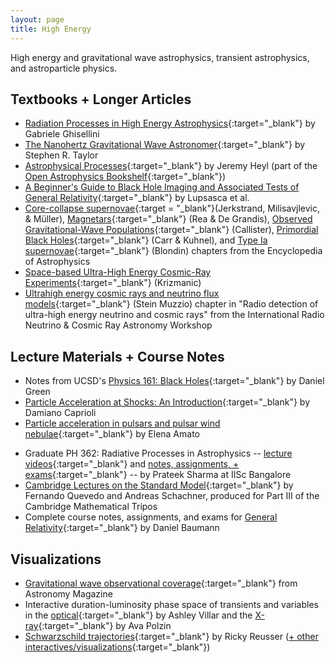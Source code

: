```yaml
---
layout: page
title: High Energy
---
```


High energy and gravitational wave astrophysics, transient astrophysics, and astroparticle physics.

## Textbooks + Longer Articles
- [Radiation Processes in High Energy Astrophysics](https://arxiv.org/pdf/1202.5949.pdf){:target="_blank"} by Gabriele Ghisellini
- [The Nanohertz Gravitational Wave Astronomer](https://arxiv.org/abs/2105.13270){:target="_blank"} by Stephen R. Taylor
- [Astrophysical Processes](https://github.com/Open-Astrophysics-Bookshelf/astrophysical_processes_notes/blob/master/astrophysical_processes_notes.pdf){:target="_blank"} by Jeremy Heyl (part of the [Open Astrophysics Bookshelf](http://open-astrophysics-bookshelf.github.io){:target="_blank"})
- [A Beginner's Guide to Black Hole Imaging and Associated Tests of General Relativity](https://arxiv.org/abs/2402.01290){:target="_blank"} by Lupsasca et al.
- [Core-collapse supernovae](https://arxiv.org/abs/2503.01321){:target = "_blank"}(Jerkstrand, Milisavjlevic, & Müller), [Magnetars](https://arxiv.org/abs/2503.04442){:target="_blank"} (Rea & De Grandis), [Observed Gravitational-Wave Populations](https://arxiv.org/abs/2410.19145){:target="_blank"} (Callister), [Primordial Black Holes](https://arxiv.org/abs/2502.15279){:target="_blank"} (Carr & Kuhnel), and [Type Ia supernovae](https://arxiv.org/abs/2411.09740){:target="_blank"} (Blondin) chapters from the Encyclopedia of Astrophysics
- [Space-based Ultra-High Energy Cosmic-Ray Experiments](https://arxiv.org/abs/2501.05569){:target="_blank"} (Krizmanic)
- [Ultrahigh energy cosmic rays and neutrino flux models](https://arxiv.org/abs/2502.11834){:target="_blank"} (Stein Muzzio) chapter in "Radio detection of ultra-high energy neutrino and cosmic rays" from the International Radio Neutrino & Cosmic Ray Astronomy Workshop

## Lecture Materials + Course Notes
- Notes from UCSD's [Physics 161: Black Holes](https://www.dropbox.com/s/761qjkxftmmpz7k/Black_Holes_complete.pdf?dl=0){:target="_blank"} by Daniel Green
- [Particle Acceleration at Shocks: An Introduction](https://arxiv.org/abs/2307.00284){:target="_blank"} by Damiano Caprioli
- [Particle acceleration in pulsars and pulsar wind nebulae](https://arxiv.org/abs/2402.10912){:target="_blank"} by Elena Amato
<!-- - [A Walk-Through of AGN Country -- for the somewhat initiated!](https://arxiv.org/abs/2308.04621) by Robert R. J. Antonucci -->
- Graduate PH 362: Radiative Processes in Astrophysics -- [lecture videos](https://www.youtube.com/playlist?list=PLJxtWIpdsZWoZXd5hNXA_Vq335WFmPqjr){:target="_blank"} and [notes, assignments, + exams](https://indianinstituteofscience-my.sharepoint.com/personal/prateek_iisc_ac_in/_layouts/15/onedrive.aspx?id=%2Fpersonal%2Fprateek%5Fiisc%5Fac%5Fin%2FDocuments%2FTeachingFiles%2FRadiativeProcesses&ga=1){:target="_blank"} -- by Prateek Sharma at IISc Bangalore
- [Cambridge Lectures on the Standard Model](https://arxiv.org/abs/2409.09211){:target="_blank"} by Fernando Quevedo and Andreas Schachner, produced for Part III of the Cambridge Mathematical Tripos
- Complete course notes, assignments, and exams for [General Relativity](https://cdn.prod.website-files.com/65c089cfdfce11a0392e5c42/67469a196f855821380fffa4_GR-2024.pdf){:target="_blank"} by Daniel Baumann

## Visualizations
- [Gravitational wave observational coverage](https://twitter.com/AstronomyMag/status/697817041806360577){:target="_blank"} from Astronomy Magazine
- Interactive duration-luminosity phase space of transients and variables in the [optical](http://ashleyvillar.com/dlps){:target="_blank"} by Ashley Villar and the [X-ray](https://avapolzin.github.io/projects/xraydlps/){:target="_blank"} by Ava Polzin
- [Schwarzschild trajectories](https://rreusser.github.io/schwarzschild-spacetime/){:target="_blank"} by Ricky Reusser ([+ other interactives/visualizations](https://rreusser.github.io/sketches/){:target="_blank"})

<!-- https://arxiv.org/search/?query=Handbook+of+X-ray+and+Gamma-ray+Astrophysics&searchtype=all&source=header -->

